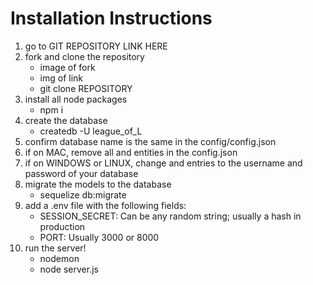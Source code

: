 # Installation Instructions
1. go to GIT REPOSITORY LINK HERE
2. fork and clone the repository
    - image of fork
    - img of link
    - git clone REPOSITORY
3. install all node packages
    - npm i
4. create the database
    - createdb -U <username> league_of_L
5. confirm database name is the same in the config/config.json
6. if on MAC, remove all <username> and <password> entities in the config.json
6. if on WINDOWS or LINUX, change <username> and <password> entries to the username and password of your database
7. migrate the models to the database
    - sequelize db:migrate
8. add a .env file with the following fields: 
    - SESSION_SECRET: Can be any random string; usually a hash in production
    - PORT: Usually 3000 or 8000
9. run the server!
    - nodemon
    - node server.js

